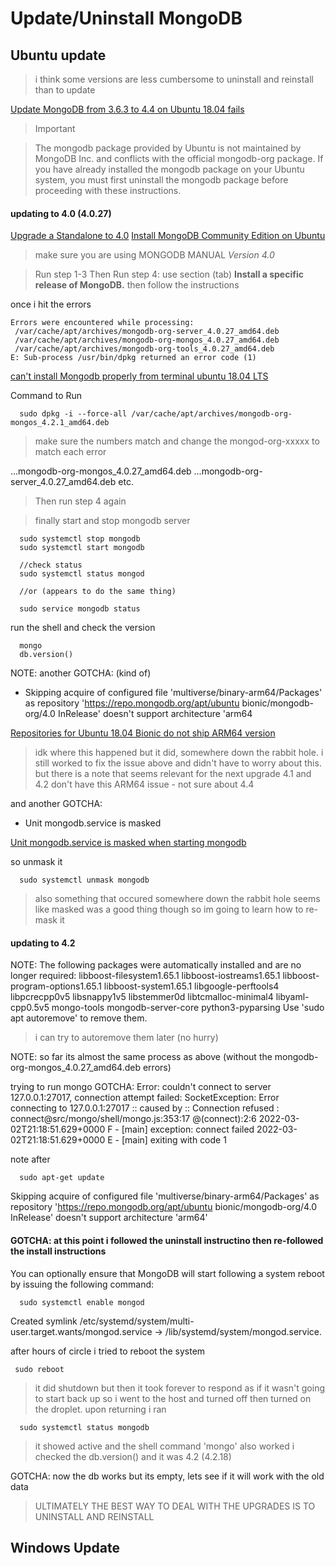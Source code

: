 # Update/Uninstall MongoDB

## Ubuntu update

> i think some versions are less cumbersome to uninstall and reinstall than to update


[Update MongoDB from 3.6.3 to 4.4 on Ubuntu 18.04 fails](https://www.digitalocean.com/community/questions/update-mongodb-from-3-6-3-to-4-4-on-ubuntu-18-04-fails)   

>Important

> The mongodb package provided by Ubuntu is not maintained by MongoDB Inc. 
> and conflicts with the official mongodb-org package. If you have already installed
> the mongodb package on your Ubuntu system, you must first uninstall the mongodb 
> package before proceeding with these instructions.


#### updating to 4.0 (4.0.27)

[Upgrade a Standalone to 4.0](https://docs.mongodb.com/manual/release-notes/4.0-upgrade-standalone/)
[Install MongoDB Community Edition on Ubuntu](https://docs.mongodb.com/v4.0/tutorial/install-mongodb-on-ubuntu/)   
> make sure you are using MONGODB MANUAL
*Version 4.0*

> Run step 1-3
> Then Run step 4:
use section (tab) **Install a specific release of MongoDB.**
> then follow the instructions

once i hit the errors

```
Errors were encountered while processing:
 /var/cache/apt/archives/mongodb-org-server_4.0.27_amd64.deb
 /var/cache/apt/archives/mongodb-org-mongos_4.0.27_amd64.deb
 /var/cache/apt/archives/mongodb-org-tools_4.0.27_amd64.deb
E: Sub-process /usr/bin/dpkg returned an error code (1)
```

[can't install Mongodb properly from terminal ubuntu 18.04 LTS](https://stackoverflow.com/questions/59215476/cant-install-mongodb-properly-from-terminal-ubuntu-18-04-lts)   

Command to Run 
```
  sudo dpkg -i --force-all /var/cache/apt/archives/mongodb-org-mongos_4.2.1_amd64.deb
```
> make sure the numbers match and change the mongod-org-xxxxx to match each error

...mongodb-org-mongos_4.0.27_amd64.deb
...mongodb-org-server_4.0.27_amd64.deb
etc.

> Then run step 4 again

> finally start and stop mongodb server

```
  sudo systemctl stop mongodb
  sudo systemctl start mongodb

  //check status
  sudo systemctl status mongod

  //or (appears to do the same thing)

  sudo service mongodb status

```

run the shell and check the version
```
  mongo
  db.version()
```

NOTE: another GOTCHA: (kind of)

- Skipping acquire of configured file 'multiverse/binary-arm64/Packages' as repository 'https://repo.mongodb.org/apt/ubuntu bionic/mongodb-org/4.0 InRelease' doesn't support architecture 'arm64

[Repositories for Ubuntu 18.04 Bionic do not ship ARM64 version](https://jira.mongodb.org/browse/SERVER-37692)   
> idk where this happened but it did, somewhere down the rabbit hole. 
> i still worked to fix the issue above and didn't have to worry about this. 
> but there is a note that seems relevant for the next upgrade
> 4.1 and 4.2 don't have this ARM64 issue - not sure about 4.4

and another GOTCHA:
- Unit mongodb.service is masked

[Unit mongodb.service is masked when starting mongodb](https://askubuntu.com/questions/919108/error-unit-mongodb-service-is-masked-when-starting-mongodb)   

so unmask it
```
  sudo systemctl unmask mongodb
```
> also something that occured somewhere down the rabbit hole
> seems like masked was a good thing though so im going to learn how to re-mask it

#### updating to 4.2
NOTE:
The following packages were automatically installed and are no longer required:
  libboost-filesystem1.65.1 libboost-iostreams1.65.1
  libboost-program-options1.65.1 libboost-system1.65.1
  libgoogle-perftools4 libpcrecpp0v5 libsnappy1v5 libstemmer0d
  libtcmalloc-minimal4 libyaml-cpp0.5v5 mongo-tools mongodb-server-core
  python3-pyparsing
Use 'sudo apt autoremove' to remove them.
> i can try to autoremove them later (no hurry)

NOTE: so far its almost the same process as above (without the mongodb-org-mongos_4.0.27_amd64.deb errors)

trying to run mongo
GOTCHA:
Error: couldn't connect to server 127.0.0.1:27017, connection attempt failed: SocketException: Error connecting to 127.0.0.1:27017 :: caused by :: Connection refused :
connect@src/mongo/shell/mongo.js:353:17
@(connect):2:6
2022-03-02T21:18:51.629+0000 F  -        [main] exception: connect failed 2022-03-02T21:18:51.629+0000 E  -        [main] exiting with code 1

note after 
```
  sudo apt-get update
```
Skipping acquire of configured file 'multiverse/binary-arm64/Packages' as repository 'https://repo.mongodb.org/apt/ubuntu bionic/mongodb-org/4.0 InRelease' doesn't support architecture 'arm64'

#### GOTCHA: at this point i followed the uninstall instructino then re-followed the install instructions

You can optionally ensure that MongoDB will start following a system reboot by issuing the following command:

```
  sudo systemctl enable mongod
```
Created symlink /etc/systemd/system/multi-user.target.wants/mongod.service → /lib/systemd/system/mongod.service.

after hours of circle i tried to reboot the system

[](https://vitux.com/3-ways-to-reboot-ubuntu-through-the-command-line/)   

```
 sudo reboot
```
> it did shutdown but then it took forever to respond as if it wasn't going to start back up so i went to the host
> and turned off then turned on the droplet. upon returning i ran

```
  sudo systemctl status mongodb
```
> it showed active and the shell command 'mongo' also worked
> i checked the db.version() and it was 4.2 (4.2.18)

GOTCHA: now the db works but its empty, lets see if it will work with the old data

> ULTIMATELY THE BEST WAY TO DEAL WITH THE UPGRADES IS TO UNINSTALL AND REINSTALL

## Windows Update

